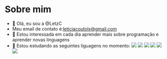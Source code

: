 # Sobre mim
- 👋 Olá, eu sou a @LetzC
-  Meu email de contato é:leticiacoutolx@gmail.com
- 👀 Estou interessada em cada dia aprender mais sobre programação e aprender novas linguagens
- 🌱 Estou estudando as seguintes liguagens no momento:
![](https://img.shields.io/badge/Scratch-4D97FF?style=for-the-badge&logo=Scratch&logoColor=white)
![](https://img.shields.io/badge/Bootstrap-563D7C?style=for-the-badge&logo=bootstrap&logoColor=white)
![](https://img.shields.io/badge/HTML5-E34F26?style=for-the-badge&logo=html5&logoColor=white)
![](https://img.shields.io/badge/JavaScript-323330?style=for-the-badge&logo=javascript&logoColor=F7DF1E)
![](https://img.shields.io/badge/CSS3-1572B6?style=for-the-badge&logo=css3&logoColor=white)
![](https://img.shields.io/badge/Delphi-B22222?style=for-the-badge&logo=delphi&logoColor=white)
